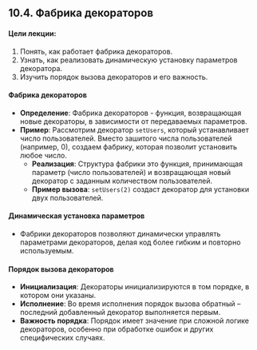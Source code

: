 ## 10.4. Фабрика декораторов

#### Цели лекции:

1.  Понять, как работает фабрика декораторов.
2.  Узнать, как реализовать динамическую установку параметров декоратора.
3.  Изучить порядок вызова декораторов и его важность.

#### Фабрика декораторов

-   **Определение**: Фабрика декораторов - функция, возвращающая новые декораторы, в зависимости от передаваемых параметров.
-   **Пример**: Рассмотрим декоратор `setUsers`, который устанавливает число пользователей. Вместо зашитого числа пользователей (например, 0), создаем фабрику, которая позволит установить любое число.
    -   **Реализация**: Структура фабрики это функция, принимающая параметр (число пользователей) и возвращающая новый декоратор с заданным количеством пользователей.
    -   **Пример вызова**: `setUsers(2)` создаст декоратор для установки двух пользователей.

#### Динамическая установка параметров

-   Фабрики декораторов позволяют динамически управлять параметрами декораторов, делая код более гибким и повторно используемым.

#### Порядок вызова декораторов

-   **Инициализация**: Декораторы инициализируются в том порядке, в котором они указаны.
-   **Исполнение**: Во время исполнения порядок вызова обратный – последний добавленный декоратор выполняется первым.
-   **Важность порядка**: Порядок имеет значение при сложной логике декораторов, особенно при обработке ошибок и других специфических случаях.
